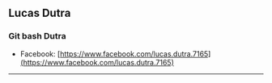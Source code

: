 **Lucas Dutra**
---

### Git bash Dutra
* Facebook: [https://www.facebook.com/lucas.dutra.7165](https://www.facebook.com/lucas.dutra.7165)

---